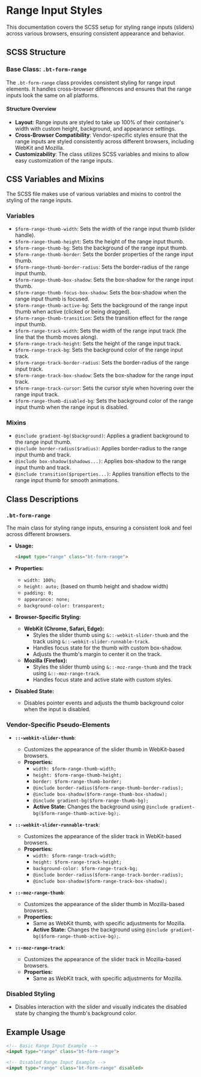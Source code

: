 # Range Input Styles

This documentation covers the SCSS setup for styling range inputs (sliders) across various browsers, ensuring consistent appearance and behavior.

## SCSS Structure

### Base Class: `.bt-form-range`

The `.bt-form-range` class provides consistent styling for range input elements. It handles cross-browser differences and ensures that the range inputs look the same on all platforms.

#### Structure Overview

- **Layout**: Range inputs are styled to take up 100% of their container's width with custom height, background, and appearance settings.
- **Cross-Browser Compatibility**: Vendor-specific styles ensure that the range inputs are styled consistently across different browsers, including WebKit and Mozilla.
- **Customizability**: The class utilizes SCSS variables and mixins to allow easy customization of the range inputs.

## CSS Variables and Mixins

The SCSS file makes use of various variables and mixins to control the styling of the range inputs.

### Variables

- `$form-range-thumb-width`: Sets the width of the range input thumb (slider handle).
- `$form-range-thumb-height`: Sets the height of the range input thumb.
- `$form-range-thumb-bg`: Sets the background of the range input thumb.
- `$form-range-thumb-border`: Sets the border properties of the range input thumb.
- `$form-range-thumb-border-radius`: Sets the border-radius of the range input thumb.
- `$form-range-thumb-box-shadow`: Sets the box-shadow for the range input thumb.
- `$form-range-thumb-focus-box-shadow`: Sets the box-shadow when the range input thumb is focused.
- `$form-range-thumb-active-bg`: Sets the background of the range input thumb when active (clicked or being dragged).
- `$form-range-thumb-transition`: Sets the transition effect for the range input thumb.
- `$form-range-track-width`: Sets the width of the range input track (the line that the thumb moves along).
- `$form-range-track-height`: Sets the height of the range input track.
- `$form-range-track-bg`: Sets the background color of the range input track.
- `$form-range-track-border-radius`: Sets the border-radius of the range input track.
- `$form-range-track-box-shadow`: Sets the box-shadow for the range input track.
- `$form-range-track-cursor`: Sets the cursor style when hovering over the range input track.
- `$form-range-thumb-disabled-bg`: Sets the background color of the range input thumb when the range input is disabled.

### Mixins

- `@include gradient-bg($background)`: Applies a gradient background to the range input thumb.
- `@include border-radius($radius)`: Applies border-radius to the range input thumb and track.
- `@include box-shadow($shadows...)`: Applies box-shadow to the range input thumb and track.
- `@include transition($properties...)`: Applies transition effects to the range input thumb for smooth animations.

## Class Descriptions

### `.bt-form-range`

The main class for styling range inputs, ensuring a consistent look and feel across different browsers.

- **Usage:**
  ```html
  <input type="range" class="bt-form-range">
  ```

- **Properties:**
  - `width: 100%;`
  - `height: auto;` (based on thumb height and shadow width)
  - `padding: 0;`
  - `appearance: none;`
  - `background-color: transparent;`

- **Browser-Specific Styling:**
  - **WebKit (Chrome, Safari, Edge):**
    - Styles the slider thumb using `&::-webkit-slider-thumb` and the track using `&::-webkit-slider-runnable-track`.
    - Handles focus state for the thumb with custom box-shadow.
    - Adjusts the thumb's margin to center it on the track.
  - **Mozilla (Firefox):**
    - Styles the slider thumb using `&::-moz-range-thumb` and the track using `&::-moz-range-track`.
    - Handles focus state and active state with custom styles.

- **Disabled State:**
  - Disables pointer events and adjusts the thumb background color when the input is disabled.

### Vendor-Specific Pseudo-Elements

- **`::-webkit-slider-thumb`**:
  - Customizes the appearance of the slider thumb in WebKit-based browsers.
  - **Properties:**
    - `width: $form-range-thumb-width;`
    - `height: $form-range-thumb-height;`
    - `border: $form-range-thumb-border;`
    - `@include border-radius($form-range-thumb-border-radius);`
    - `@include box-shadow($form-range-thumb-box-shadow);`
    - `@include gradient-bg($form-range-thumb-bg);`
    - **Active State:** Changes the background using `@include gradient-bg($form-range-thumb-active-bg);`.

- **`::-webkit-slider-runnable-track`**:
  - Customizes the appearance of the slider track in WebKit-based browsers.
  - **Properties:**
    - `width: $form-range-track-width;`
    - `height: $form-range-track-height;`
    - `background-color: $form-range-track-bg;`
    - `@include border-radius($form-range-track-border-radius);`
    - `@include box-shadow($form-range-track-box-shadow);`

- **`::-moz-range-thumb`**:
  - Customizes the appearance of the slider thumb in Mozilla-based browsers.
  - **Properties:**
    - Same as WebKit thumb, with specific adjustments for Mozilla.
    - **Active State:** Changes the background using `@include gradient-bg($form-range-thumb-active-bg);`.

- **`::-moz-range-track`**:
  - Customizes the appearance of the slider track in Mozilla-based browsers.
  - **Properties:**
    - Same as WebKit track, with specific adjustments for Mozilla.

### Disabled Styling

- Disables interaction with the slider and visually indicates the disabled state by changing the thumb's background color.

## Example Usage

```html
<!-- Basic Range Input Example -->
<input type="range" class="bt-form-range">

<!-- Disabled Range Input Example -->
<input type="range" class="bt-form-range" disabled>
